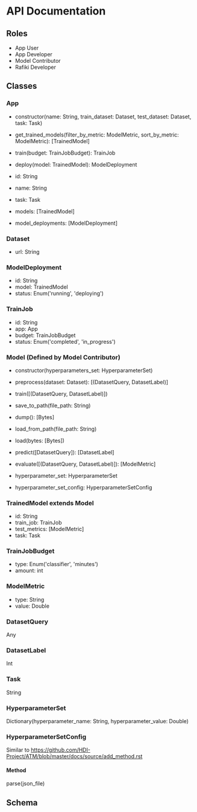 # API Documentation

## Roles

- App User
- App Developer
- Model Contributor
- Rafiki Developer

## Classes

### App

- constructor(name: String, train_dataset: Dataset, test_dataset: Dataset, task: Task)
- get_trained_models(filter_by_metric: ModelMetric, sort_by_metric: ModelMetric): [TrainedModel]
- train(budget: TrainJobBudget): TrainJob
- deploy(model: TrainedModel): ModelDeployment

- id: String
- name: String
- task: Task
- models: [TrainedModel]
- model_deployments: [ModelDeployment]

### Dataset

- url: String

### ModelDeployment

- id: String
- model: TrainedModel
- status: Enum('running', 'deploying')

### TrainJob

- id: String
- app: App
- budget: TrainJobBudget
- status: Enum('completed', 'in_progress')

### Model (Defined by Model Contributor)

- constructor(hyperparameters_set: HyperparameterSet)
- preprocess(dataset: Dataset): [(DatasetQuery, DatasetLabel)]
- train([(DatasetQuery, DatasetLabel)])
- save_to_path(file_path: String)
- dump(): [Bytes]
- load_from_path(file_path: String)
- load(bytes: [Bytes])
- predict([DatasetQuery]): [DatasetLabel]
- evaluate([(DatasetQuery, DatasetLabel)]): [ModelMetric]

- hyperparameter_set: HyperparameterSet
- hyperparameter_set_config: HyperparameterSetConfig

### TrainedModel extends Model

- id: String
- train_job: TrainJob
- test_metrics: [ModelMetric]
- task: Task

### TrainJobBudget

- type: Enum('classifier', 'minutes')
- amount: int

### ModelMetric

- type: String
- value: Double

### DatasetQuery

Any

### DatasetLabel

Int

### Task

String

### HyperparameterSet

Dictionary(hyperparameter_name: String, hyperparameter_value: Double)

### HyperparameterSetConfig

Similar to https://github.com/HDI-Project/ATM/blob/master/docs/source/add_method.rst

#### Method

parse(json_file)

## Schema

 
